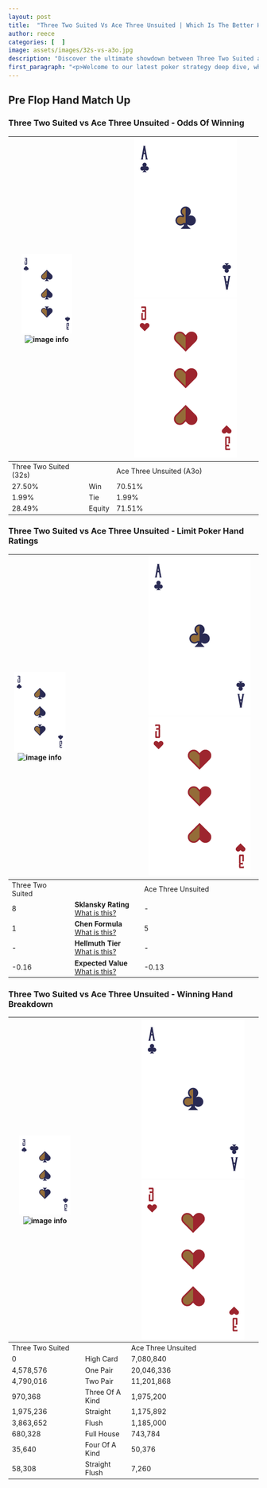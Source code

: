 ```yaml
---
layout: post
title:  "Three Two Suited Vs Ace Three Unsuited | Which Is The Better Hand In Poker? A Complete Guide"
author: reece
categories: [  ]
image: assets/images/32s-vs-a3o.jpg
description: "Discover the ultimate showdown between Three Two Suited and Ace Three Unsuited in poker! Uncover the odds, strategies, and scenarios where one hand triumphs over the other. Get ready to up your poker game with this thrilling analysis."
first_paragraph: "<p>Welcome to our latest poker strategy deep dive, where we're pitting two distinct hands against each other in a high-stakes showdown: Three Two Suited vs Ace Three Unsuited.</p><p>In the dynamic world of poker, every decision counts, and knowing which hand holds the upper hand is key to your success at the table.</p><p>In this article, we'll dissect these two hands, explore the scenarios where one dominates the other, and equip you with the knowledge to make strategic choices that can tip the odds in your favor.</p><p>Get ready to unravel the intriguing dynamics of these poker hands and elevate your game to new heights.</p>"
---
```




[comment]: # (sp0)

## Pre Flop Hand Match Up

<div class="table hand-ratings" markdown="1"> 



### Three Two Suited vs Ace Three Unsuited - Odds Of Winning


    
| ![image info](assets/images/hand1/3.png) ![image info](assets/images/hand1/2s.png) |  | ![image info](assets/images/hand2/A.png) ![image info](assets/images/hand2/3o.png) |
| -------- | -------- | -------- |
| Three Two Suited (32s) |  | Ace Three Unsuited (A3o) |
| 27.50% | Win | 70.51% |
| 1.99% | Tie | 1.99% |
| 28.49% | Equity | 71.51% |




[comment]: # (sp1)



### Three Two Suited vs Ace Three Unsuited - Limit Poker Hand Ratings


    
| ![image info](assets/images/hand1/3.png) ![image info](assets/images/hand1/2s.png) |  | ![image info](assets/images/hand2/A.png) ![image info](assets/images/hand2/3o.png) |
| -------- | -------- | -------- |
| Three Two Suited |  | Ace Three Unsuited |
| 8 | **Sklansky Rating** [What is this?](/sklansky-rating-explained) | - |
| 1 | **Chen Formula** [What is this?](/chen-formula-explained) | 5 |
| - | **Hellmuth Tier** [What is this?](/Hellmuth-tier-explained) | - |
| -0.16 | **Expected Value** [What is this?](/expected-value-explained) | -0.13 |




[comment]: # (sp2)



### Three Two Suited vs Ace Three Unsuited - Winning Hand Breakdown


    
| ![image info](assets/images/hand1/3.png) ![image info](assets/images/hand1/2s.png) |  | ![image info](assets/images/hand2/A.png) ![image info](assets/images/hand2/3o.png) |
| -------- | -------- | -------- |
| Three Two Suited |  | Ace Three Unsuited |
| 0 | High Card | 7,080,840 |
| 4,578,576 | One Pair | 20,046,336 |
| 4,790,016 | Two Pair | 11,201,868 |
| 970,368 | Three Of A Kind | 1,975,200 |
| 1,975,236 | Straight | 1,175,892 |
| 3,863,652 | Flush | 1,185,000 |
| 680,328 | Full House | 743,784 |
| 35,640 | Four Of A Kind | 50,376 |
| 58,308 | Straight Flush | 7,260 |




[comment]: # (sp3)



</div>

[comment]: # (sp4)



[comment]: # (sp5)

